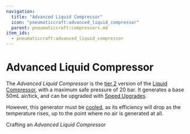 ```yaml
---
navigation:
  title: "Advanced Liquid Compressor"
  icon: "pneumaticcraft:advanced_liquid_compressor"
  parent: pneumaticcraft:compressors.md
item_ids:
  - pneumaticcraft:advanced_liquid_compressor
---
```


# Advanced Liquid Compressor

The *Advanced Liquid Compressor* is the [tier 2](../base_concepts/pressure_tiers.md) version of the [Liquid Compressor](./liquid_compressor.md), with a maximum safe pressure of 20 bar. It generates a base 50mL air/tick, and can be upgraded with [Speed Upgrades](../base_concepts/upgrades.md#speed).

However, this generator must be [cooled](../base_concepts/heat.md), as its efficiency will drop as the temperature rises, up to the point where no air is generated at all.

Crafting an *Advanced Liquid Compressor*

<Recipe id="pneumaticcraft:advanced_liquid_compressor" />

